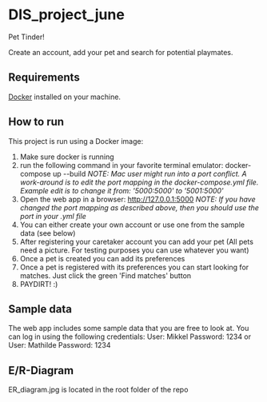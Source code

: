 # DIS_project_june

Pet Tinder!

Create an account, add your pet and search for potential playmates.

## Requirements
[Docker](https://www.docker.com/) installed on your machine.

## How to run
This project is run using a Docker image:
1) Make sure docker is running
2) run the following command in your favorite terminal emulator: docker-compose up --build
*NOTE: Mac user might run into a port conflict. A work-around is to edit the port mapping in the docker-compose.yml file. Example edit is to change it from: '5000:5000' to '5001:5000'*
3) Open the web app in a browser: http://127.0.0.1:5000
*NOTE: If you have changed the port mapping as described above, then you should use the port in your .yml file*
4) You can either create your own account or use one from the sample data (see below)
5) After registering your caretaker account you can add your pet (All pets need a picture. For testing purposes you can use whatever you want)
6) Once a pet is created you can add its preferences
7) Once a pet is registered with its preferences you can start looking for matches. Just click the green 'Find matches' button
8) PAYDIRT! :)

## Sample data
The web app includes some sample data that you are free to look at.
You can log in using the following credentials:
User: Mikkel
Password: 1234
or
User: Mathilde
Password: 1234

## E/R-Diagram
ER_diagram.jpg is located in the root folder of the repo